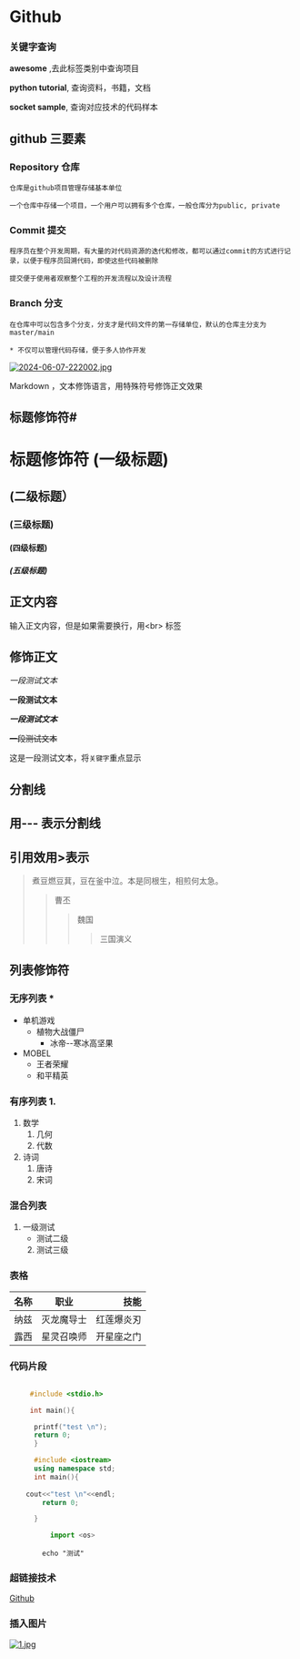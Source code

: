 # Github


### 关键字查询
   **awesome** ,去此标签类别中查询项目

   **python tutorial**, 查询资料，书籍，文档

   **socket sample**, 查询对应技术的代码样本

## github 三要素

### Repository 仓库

    仓库是github项目管理存储基本单位

    一个仓库中存储一个项目，一个用户可以拥有多个仓库，一般仓库分为public, private

### Commit 提交

    程序员在整个开发周期，有大量的对代码资源的迭代和修改，都可以通过commit的方式进行记录，以便于程序员回溯代码，即使这些代码被删除

    提交便于使用者观察整个工程的开发流程以及设计流程
    
### Branch 分支

    在仓库中可以包含多个分支，分支才是代码文件的第一存储单位，默认的仓库主分支为master/main

    * 不仅可以管理代码存储，便于多人协作开发

[![2024-06-07-222002.jpg](https://i.postimg.cc/132ccWLt/2024-06-07-222002.jpg)](https://postimg.cc/Hr0yTtWD)    


Markdown ，文本修饰语言，用特殊符号修饰正文效果<br> 

## 标题修饰符\#

# 标题修饰符 (一级标题)
## (二级标题）
### (三级标题)
#### (四级标题)
##### (五级标题)

## 正文内容
   
   输入正文内容，但是如果需要换行，用\<br\> 标签

## 修饰正文

*一段测试文本*

**一段测试文本**

***一段测试文本***

~~一段测试文本~~

这是一段测试文本，将`关键字`重点显示

## 分割线
  用\-\-\- 表示分割线
---

## 引用效用\>表示
> 煮豆燃豆萁，豆在釜中泣。本是同根生，相煎何太急。
>>曹丕
>>>魏国
>>>>三国演义

## 列表修饰符

### 无序列表 \*
* 单机游戏
  * 植物大战僵尸
    * 冰帝--寒冰高坚果
* MOBEL
  * 王者荣耀
  * 和平精英

### 有序列表 1.
1. 数学
   1. 几何
   2. 代数
2. 诗词
   1. 唐诗
   2. 宋词

### 混合列表
1. 一级测试
   * 测试二级
   2. 测试三级

### 表格
名称|职业|技能
--|:--:|--:
纳兹|灭龙魔导士|红莲爆炎刃
露西|星灵召唤师|开星座之门

### 代码片段

```c
    
     #include <stdio.h>

     int main(){

      printf("test \n");
      return 0;
      }
```
```cpp
      #include <iostream>
      using namespace std;
      int main(){
        
	cout<<"test \n"<<endl;
        return 0;

      }
```
```python
          import <os>
```

```bush
        echo "测试"
```
### 超链接技术
[Github](https://www.github.com"点击访问")

### 插入图片
[![1.jpg](https://i.postimg.cc/Dw834DPM/1.jpg)](https://postimg.cc/tsQMLBf3)
